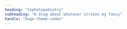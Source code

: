 ```yaml
---
heading: "Cephalopodiatry"
subheading: "A blog about whatever strikes my fancy"
handle: "hugo-theme-codex"
---
```

